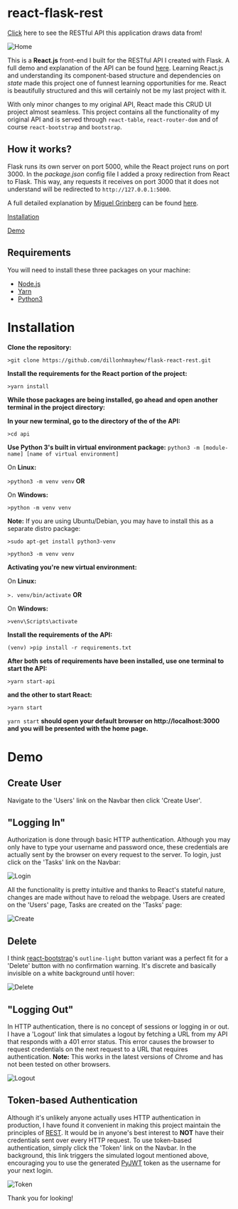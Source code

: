 # react-flask-rest

[Click](https://github.com/dillonhmayhew/todo-rest-api) here to see the RESTful API this application draws data from!

![Home](https://github.com/dillonhmayhew/react-flask-rest/blob/master/home.gif)

This is a **React.js** front-end I built for the RESTful API I created with Flask. A full demo and explanation of the API can be found [here](https://github.com/dillonhmayhew/todo-rest-api). Learning React.js and understanding its component-based structure and dependencies on *state* made this project one of funnest learning opportunities for me. React is beautifully structured and this will certainly not be my last project with it.

With only minor changes to my original API, React made this CRUD UI project almost seamless. This project contains all the functionality of my original API and is served through `react-table`, `react-router-dom` and of course `react-bootstrap` and `bootstrap`.

## How it works?

Flask runs its own server on port 5000, while the React project runs on port 3000. In the *package.json* config file I added a proxy redirection from React to Flask. This way, any requests it receives on port 3000 that it does not understand will be redirected to `http://127.0.0.1:5000`.

A full detailed explanation by [Miguel Grinberg](https://blog.miguelgrinberg.com) can be found [here](https://blog.miguelgrinberg.com/post/how-to-create-a-react--flask-project).

[Installation](https://github.com/dillonhmayhew/react-flask-rest#installation)

[Demo](https://github.com/dillonhmayhew/react-flask-rest#demo)

## Requirements

You will need to install these three packages on your machine:

* [Node.js](https://nodejs.org/)
* [Yarn](https://yarnpkg.com/)
* [Python3](https://python.org/)

# Installation

**Clone the repository:**

`>git clone https://github.com/dillonhmayhew/flask-react-rest.git`

**Install the requirements for the React portion of the project:**

`>yarn install`

**While those packages are being installed, go ahead and open another terminal in the project directory:**

**In your new terminal, go to the directory of the of the API:**

`>cd api`

**Use Python 3's built in virtual environment package:** `python3 -m [module-name] [name of virtual environment]`

On **Linux:**

`>python3 -m venv venv` **OR**

On **Windows:**

`>python -m venv venv`

**Note:** If you are using Ubuntu/Debian, you may have to install this as a separate distro package:

`>sudo apt-get install python3-venv`

`>python3 -m venv venv`

**Activating you're new virtual environment:**

On **Linux:**

`>. venv/bin/activate` **OR**

On **Windows:**

`>venv\Scripts\activate`

**Install the requirements of the API:**

`(venv) >pip install -r requirements.txt`

**After both sets of requirements have been installed, use one terminal to start the API:**

`>yarn start-api`

**and the other to start React:**

`>yarn start`

`yarn start` **should open your default browser on http://localhost:3000 and you will be presented with the home page.**

# Demo

## Create User

Navigate to the 'Users' link on the Navbar then click 'Create User'.

## "Logging In"

Authorization is done through basic HTTP authentication. Although you may only have to type your username and password once, these credentials are actually sent by the browser on every request to the server. To login, just click on the 'Tasks' link on the Navbar:

![Login](https://github.com/dillonhmayhew/react-flask-rest/blob/master/login.gif)

All the functionality is pretty intuitive and thanks to React's stateful nature, changes are made without have to reload the webpage. Users are created on the 'Users' page, Tasks are created on the 'Tasks' page:

![Create](https://github.com/dillonhmayhew/react-flask-rest/blob/master/create.gif)

## Delete

I think [react-bootstrap](https://react-bootstrap.github.io/)'s `outline-light` button variant was a perfect fit for a 'Delete' button with no confirmation warning. It's discrete and basically invisible on a white background until hover:

![Delete](https://github.com/dillonhmayhew/react-flask-rest/blob/master/delete.gif)

## "Logging Out"

In HTTP authentication, there is no concept of sessions or logging in or out. I have a 'Logout' link that simulates a logout by fetching a URL from my API that responds with a 401 error status. This error causes the browser to request credentials on the next request to a URL that requires authentication. **Note:** This works in the latest versions of Chrome and has not been tested on other browsers.

![Logout](https://github.com/dillonhmayhew/react-flask-rest/blob/master/logout.gif)

## Token-based Authentication

Although it's unlikely anyone actually uses HTTP authentication in production, I have found it convenient in making this project maintain the principles of [REST](https://restfulapi.net/). It would be in anyone's best interest to **NOT** have their credentials sent over every HTTP request. To use token-based authentication, simply click the 'Token' link on the Navbar. In the background, this link triggers the simulated logout mentioned above, encouraging you to use the generated [PyJWT](https://github.com/jpadilla/pyjwt) token as the username for your next login.

![Token](https://github.com/dillonhmayhew/react-flask-rest/blob/master/token.gif)

Thank you for looking!
